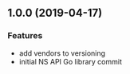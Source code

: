 
<a name="1.0.0"></a>
## 1.0.0 (2019-04-17)

### Features

* add vendors to versioning
* initial NS API Go library commit


